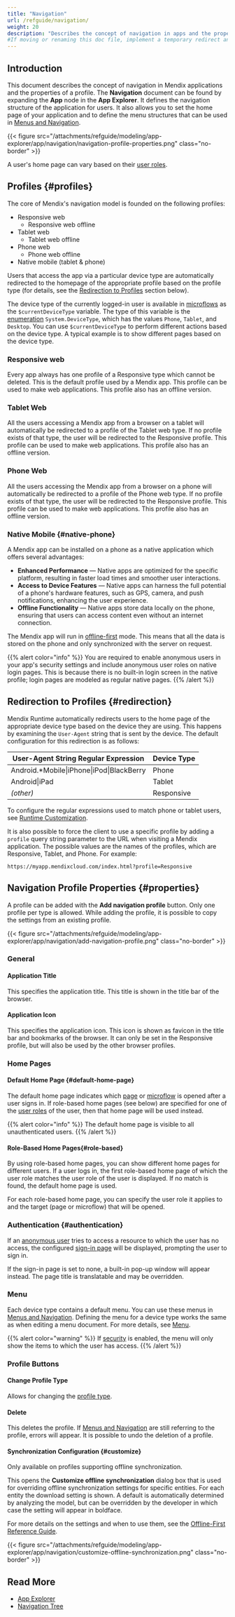```yaml
---
title: "Navigation"
url: /refguide/navigation/
weight: 20
description: "Describes the concept of navigation in apps and the properties of a profile."
#If moving or renaming this doc file, implement a temporary redirect and let the respective team know they should update the URL in the product. See Mapping to Products for more details.
---
```


## Introduction

This document describes the concept of navigation in Mendix applications and the properties of a profile. The **Navigation** document can be found by expanding the **App** node in the **App Explorer**. It defines the navigation structure of the application for users. It also allows you to set the home page of your application and to define the menu structures that can be used in [Menus and Navigation](/refguide/menu-widgets/). 

{{< figure src="/attachments/refguide/modeling/app-explorer/app/navigation/navigation-profile-properties.png" class="no-border" >}}

A user's home page can vary based on their [user roles](/refguide/user-roles/).

## Profiles {#profiles}

The core of Mendix's navigation model is founded on the following profiles:

* Responsive web
    * Responsive web offline
* Tablet web
    * Tablet web offline
* Phone web
    * Phone web offline
* Native mobile (tablet & phone)

Users that access the app via a particular device type are automatically redirected to the homepage of the appropriate profile based on the profile type (for details, see the [Redirection to Profiles](#redirection) section below).

The device type of the currently logged-in user is available in [microflows](/refguide/microflows/) as the `$currentDeviceType` variable. The type of this variable is the [enumeration](/refguide/enumerations/) `System.DeviceType`, which has the values `Phone`, `Tablet`, and `Desktop`. You can use `$currentDeviceType` to perform different actions based on the device type. A typical example is to show different pages based on the device type.

### Responsive web

Every app always has one profile of a Responsive type which cannot be deleted. This is the default profile used by a Mendix app. This profile can be used to make web applications. This profile also has an offline version.

### Tablet Web

All the users accessing a Mendix app from a browser on a tablet will automatically be redirected to a profile of the Tablet web type. If no profile exists of that type, the user will be redirected to the Responsive profile. This profile can be used to make web applications. This profile also has an offline version.

### Phone Web

All the users accessing the Mendix app from a browser on a phone will automatically be redirected to a profile of the Phone web type. If no profile exists of that type, the user will be redirected to the Responsive profile. This profile can be used to make web applications. This profile also has an offline version.

### Native Mobile {#native-phone}

A Mendix app can be installed on a phone as a native application which offers several advantages:

* **Enhanced Performance** — Native apps are optimized for the specific platform, resulting in faster load times and smoother user interactions.
* **Access to Device Features** — Native apps can harness the full potential of a phone's hardware features, such as GPS, camera, and push notifications, enhancing the user experience.
* **Offline Functionality** — Native apps store data locally on the phone, ensuring that users can access content even without an internet connection. 

The Mendix app will run in [offline-first](/refguide/offline-first/) mode. This means that all the data is stored on the phone and only synchronized with the server on request.

{{% alert color="info" %}}
You are required to enable anonymous users in your app's security settings and include anonymous user roles on native login pages. This is because there is no built-in login screen in the native profile; login pages are modeled as regular native pages. 
{{% /alert %}}

## Redirection to Profiles {#redirection}

Mendix Runtime automatically redirects users to the home page of the appropriate device type based on the device they are using. This happens by examining the `User-Agent` string that is sent by the device. The default configuration for this redirection is as follows:

| User-Agent String Regular Expression | Device Type |
| --- | --- |
| Android.*Mobile&#124;iPhone&#124;iPod&#124;BlackBerry | Phone |
| Android&#124;iPad | Tablet |
| *(other)* | Responsive |

To configure the regular expressions used to match phone or tablet users, see [Runtime Customization](/refguide/custom-settings/).

It is also possible to force the client to use a specific profile by adding a `profile` query string parameter to the URL when visiting a Mendix application. The possible values are the names of the profiles, which are Responsive, Tablet, and Phone. For example:

`https://myapp.mendixcloud.com/index.html?profile=Responsive`

## Navigation Profile Properties {#properties}

A profile can be added with the **Add navigation profile** button. Only one profile per type is allowed. While adding the profile, it is possible to copy the settings from an existing profile.

{{< figure src="/attachments/refguide/modeling/app-explorer/app/navigation/add-navigation-profile.png" class="no-border" >}}

### General

#### Application Title

This specifies the application title. This title is shown in the title bar of the browser.

#### Application Icon

This specifies the application icon. This icon is shown as favicon in the title bar and bookmarks of the browser. It can only be set in the Responsive profile, but will also be used by the other browser profiles.

### Home Pages

#### Default Home Page {#default-home-page}

The default home page indicates which [page](/refguide/page/) or [microflow](/refguide/microflow/) is opened after a user signs in. If role-based home pages (see below) are specified for one of the [user roles](/refguide/user-roles/) of the user, then that home page will be used instead.

{{% alert color="info" %}}
The default home page is visible to all unauthenticated users.
{{% /alert %}}

#### Role-Based Home Pages{#role-based}

By using role-based home pages, you can show different home pages for different users. If a user logs in, the first role-based home page of which the user role matches the user role of the user is displayed. If no match is found, the default home page is used.

For each role-based home page, you can specify the user role it applies to and the target (page or microflow) that will be opened.

### Authentication {#authentication}

If an [anonymous user](/refguide/anonymous-users/) tries to access a resource to which the user has no access, the configured [sign-in page](/refguide/authentication-widgets/) will be displayed, prompting the user to sign in.

If the sign-in page is set to none, a built-in pop-up window will appear instead. The page title is translatable and may be overridden.

### Menu

Each device type contains a default menu. You can use these menus in [Menus and Navigation](/refguide/menu-widgets/). Defining the menu for a device type works the same as when editing a menu document. For more details, see [Menu](/refguide/menu/).

{{% alert color="warning" %}}
If [security](/refguide/app-security/) is enabled, the menu will only show the items to which the user has access.
{{% /alert %}}

### Profile Buttons

#### Change Profile Type

Allows for changing the [profile type](/refguide/navigation/).

#### Delete

This deletes the profile. If [Menus and Navigation](/refguide/menu-widgets/) are still referring to the profile, errors will appear. It is possible to undo the deletion of a profile.

#### Synchronization Configuration {#customize}

Only available on profiles supporting offline synchronization.

This opens the **Customize offline synchronization** dialog box that is used for overriding offline synchronization settings for specific entities. For each entity the download setting is shown. A default is automatically determined by analyzing the model, but can be overridden by the developer in which case the setting will appear in boldface. 

For more details on the settings and when to use them, see the [Offline-First Reference Guide](/refguide/mobile/building-efficient-mobile-apps/offlinefirst-data/synchronization/#customizable-synchronization).

{{< figure src="/attachments/refguide/modeling/app-explorer/app/navigation/customize-offline-synchronization.png" class="no-border" >}}

## Read More

* [App Explorer](/refguide/app-explorer/)
* [Navigation Tree](/refguide/navigation-tree/)
